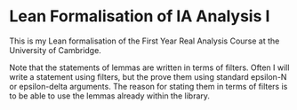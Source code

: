 # Lean Formalisation of IA Analysis I

This is my Lean formalisation of the First Year Real Analysis Course at the
University of Cambridge.

Note that the statements of lemmas are written in terms of filters. Often I will
write a statement using filters, but the prove them using standard epsilon-N or
epsilon-delta arguments. The reason for stating them in terms of filters is to
be able to use the lemmas already within the library.
